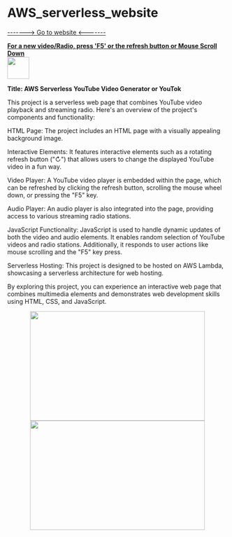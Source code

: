 # AWS_serverless_website 
[-------> Go to website <-------](https://x86yytftfh.execute-api.us-east-1.amazonaws.com/default/generateYoutubeLink)  

<ins>**For a new video/Radio, press 'F5' or the refresh button or Mouse Scroll Down**</ins>  
<img width="50" height="50" src="https://cdn.discordapp.com/attachments/1054808486283849859/1321677956472639498/image.png?ex=676e1c04&is=676cca84&hm=28373ddf297fd75d8287a6a9a03e472cb27a5fc312e55edb3fb06ed58590ef9c&">

**Title: AWS Serverless YouTube Video Generator or YouTok**

This project is a serverless web page that combines YouTube video playback and streaming radio. Here's an overview of the project's components and functionality:

HTML Page: The project includes an HTML page with a visually appealing background image.

Interactive Elements: It features interactive elements such as a rotating refresh button ("↻") that allows users to change the displayed YouTube video in a fun way.

Video Player: A YouTube video player is embedded within the page, which can be refreshed by clicking the refresh button, scrolling the mouse wheel down, or pressing the "F5" key.

Audio Player: An audio player is also integrated into the page, providing access to various streaming radio stations.

JavaScript Functionality: JavaScript is used to handle dynamic updates of both the video and audio elements. It enables random selection of YouTube videos and radio stations. Additionally, it responds to user actions like mouse scrolling and the "F5" key press.

Serverless Hosting: This project is designed to be hosted on AWS Lambda, showcasing a serverless architecture for web hosting.

By exploring this project, you can experience an interactive web page that combines multimedia elements and demonstrates web development skills using HTML, CSS, and JavaScript.


<p align="center">
   <img width="400" height="250" src="https://cdn.discordapp.com/attachments/1054808486283849859/1321677220674011188/image.png?ex=676e1b54&is=676cc9d4&hm=fb0649893d359b7cdb6e5aa20256f7b8bbc4c319848cc82666b83298a9838e57&">
     <img width="400" height="250" src="https://cdn.discordapp.com/attachments/1054808486283849859/1321677572819517570/image.png?ex=676e1ba8&is=676cca28&hm=5b7827580e051573a0e6c0a0ed68a4c5ee82c3fb13cd3aaed3ffe7112b2c6a19&">
     </p>
